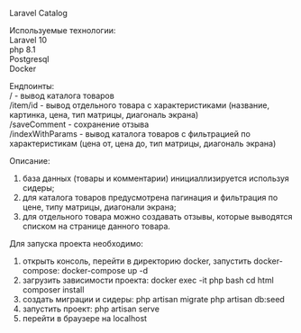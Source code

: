 Laravel Catalog 

Используемые технологии:\
Laravel 10\
php 8.1\
Postgresql\
Docker
  
Ендпоинты:  
/     		  - вывод каталога товаров  
/item/id          - вывод отдельного товара с характеристиками (название, картинка, цена, тип матрицы, диагональ экрана)  
/saveComment      - сохранение отзыва  
/indexWithParams  - вывод каталога товаров с фильтрацией по характеристикам (цена от, цена до, тип матрицы, диагональ экрана)  

Описание:
1. база данных (товары и комментарии) инициаллизируется используя сидеры;
2. для каталога товаров предусмотрена пагинация и фильтрация по цене, типу матрицы, диагонали экрана;
3. для отдельного товара можно создавать отзывы, которые выводятся списком на странице данного товара.

Для запуска проекта необходимо:
1. открыть консоль, перейти в директорию docker, запустить docker-compose:
	docker-compose up -d
2. загрузить зависимости проекта:
	docker exec -it php bash
	cd html
	composer install
3. создать миграции и сидеры:
	php artisan migrate
	php artisan db:seed
4. запустить проект: 
	php artisan serve
5. перейти в браузере на localhost

